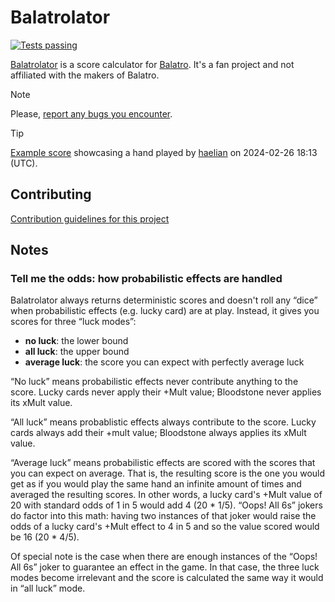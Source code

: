 # Balatrolator

[![Tests passing](https://github.com/kleinfreund/balatrolator/workflows/Tests/badge.svg)](https://github.com/kleinfreund/balatrolator/actions)

[Balatrolator](https://balatrolator.com/) is a score calculator for [Balatro](https://www.playbalatro.com/). It's a fan project and not affiliated with the makers of Balatro.

> [!NOTE]
> Please, [report any bugs you encounter](https://github.com/kleinfreund/balatrolator/issues/new/choose).

> [!TIP]
> [Example score](https://balatrolator.com/?state=---1-1--5-___________-11*_*_*_*_*_*_*_*_*_*_*_*-50*******_122*******_126*****0*3*_69****12.25***_132*******_119****5.5***-0*3***2**1_0*3**4*2**1_0*3**4*2**1_0*3**4*2**1_0*3**4*2**1_0*3**2***_0*3**5*2**_0*3**5*2**_0*3***2**) showcasing a hand played by [haelian](https://twitch.tv/haelian) on 2024-02-26 18:13 (UTC).

## Contributing

[Contribution guidelines for this project](CONTRIBUTING.md)

## Notes

### Tell me the odds: how probabilistic effects are handled

Balatrolator always returns deterministic scores and doesn't roll any “dice” when probabilistic effects (e.g. lucky card) are at play. Instead, it gives you scores for three “luck modes”:

- **no luck**: the lower bound
- **all luck**: the upper bound
- **average luck**: the score you can expect with perfectly average luck

“No luck” means probabilistic effects never contribute anything to the score. Lucky cards never apply their +Mult value; Bloodstone never applies its xMult value.

“All luck” means probablistic effects always contribute to the score. Lucky cards always add their +mult value; Bloodstone always applies its xMult value.

“Average luck” means probabilistic effects are scored with the scores that you can expect on average. That is, the resulting score is the one you would get as if you would play the same hand an infinite amount of times and averaged the resulting scores. In other words, a lucky card's +Mult value of 20 with standard odds of 1 in 5 would add 4 (20 * 1/5). “Oops! All 6s” jokers do factor into this math: having two instances of that joker would raise the odds of a lucky card's +Mult effect to 4 in 5 and so the value scored would be 16 (20 * 4/5).

Of special note is the case when there are enough instances of the “Oops! All 6s” joker to guarantee an effect in the game. In that case, the three luck modes become irrelevant and the score is calculated the same way it would in “all luck” mode.
